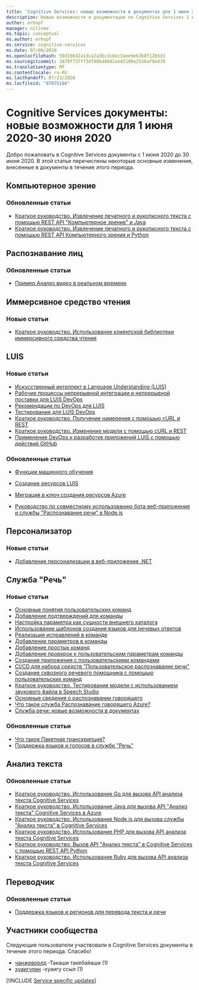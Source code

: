 ```yaml
---
title: 'Cognitive Services: новые возможности в документах для 1 июня 2020-30 июня 2020'
description: Новые возможности в документации по Cognitive Services 1 июня 2020-30 июня 2020.
author: erhopf
manager: nitinme
ms.topic: conceptual
ms.author: erhopf
ms.service: cognitive-services
ms.date: 07/09/2020
ms.openlocfilehash: 59d19bd2a1dca2a3bc3c6ec3aee9e63b8f12b5d3
ms.sourcegitcommit: 3d79f737ff34708b48dd2ae45100e2516af9ed78
ms.translationtype: MT
ms.contentlocale: ru-RU
ms.lasthandoff: 07/23/2020
ms.locfileid: "87075186"
---
```

# <a name="cognitive-services-docs-whats-new-for-june-1-2020---june-30-2020"></a>Cognitive Services документы: новые возможности для 1 июня 2020-30 июня 2020

Добро пожаловать в Cognitive Services документы с 1 июня 2020 до 30 июня 2020. В этой статье перечислены некоторые основные изменения, внесенные в документы в течение этого периода.

## <a name="computer-vision"></a>Компьютерное зрение

### <a name="updated-articles"></a>Обновленные статьи

- [Краткое руководство. Извлечение печатного и рукописного текста с помощью REST API "Компьютерное зрение" и Java](/azure/cognitive-services/computer-vision/quickstarts/java-hand-text)
- [Краткое руководство. Извлечение печатного и рукописного текста с помощью REST API Компьютерного зрения и Python](/azure/cognitive-services/computer-vision/quickstarts/python-hand-text)

## <a name="face"></a>Распознавание лиц

### <a name="updated-articles"></a>Обновленные статьи

- [Пример Анализ видео в реальном времени](/azure/cognitive-services/face/face-api-how-to-topics/howtoanalyzevideo_face)

## <a name="immersive-reader"></a>Иммерсивное средство чтения

### <a name="new-articles"></a>Новые статьи

- [Краткое руководство. Использование клиентской библиотеки иммерсивного средства чтения](/azure/cognitive-services/immersive-reader/quickstarts/client-libraries)

## <a name="luis"></a>LUIS

### <a name="new-articles"></a>Новые статьи

- [Искусственный интеллект в Language Understanding (LUIS)](/azure/cognitive-services/luis/artificial-intelligence)
- [Рабочие процессы непрерывной интеграции и непрерывной поставки для LUIS DevOps](/azure/cognitive-services/luis/luis-concept-devops-automation)
- [Рекомендации по DevOps для LUIS](/azure/cognitive-services/luis/luis-concept-devops-sourcecontrol)
- [Тестирование для LUIS DevOps](/azure/cognitive-services/luis/luis-concept-devops-testing)
- [Краткое руководство. Получение намерения с помощью cURL и REST](/azure/cognitive-services/luis/luis-get-started-rest-get-intent)
- [Краткое руководство. Изменение модели с помощью cURL и REST](/azure/cognitive-services/luis/luis-get-started-rest-get-model)
- [Применение DevOps к разработке приложений LUIS с помощью действий GitHub](/azure/cognitive-services/luis/luis-how-to-devops-with-github)

### <a name="updated-articles"></a>Обновленные статьи

- [Функции машинного обучения](/azure/cognitive-services/luis/luis-concept-feature)
- [Создание ресурсов LUIS](/azure/cognitive-services/luis/luis-how-to-azure-subscription)
- [Миграция в ключ создания ресурсов Azure](/azure/cognitive-services/luis/luis-migration-authoring)


- [Руководство по совместному использованию бота веб-приложения и службы "Распознавание речи" в Node.js](/azure/cognitive-services/luis/luis-nodejs-tutorial-bf-v4)

## <a name="personalizer"></a>Персонализатор

### <a name="new-articles"></a>Новые статьи

- [Добавление персонализации в веб-приложение .NET](/azure/cognitive-services/personalizer/tutorial-use-personalizer-web-app)

## <a name="speech-service"></a>Служба "Речь"

### <a name="new-articles"></a>Новые статьи

- [Основные понятия пользовательских команд](/azure/cognitive-services/speech-service/custom-commands-references)
- [Добавление подтверждений для команды](/azure/cognitive-services/speech-service/how-to-custom-commands-add-interaction-rules#add-confirmations-to-a-command)
- [Настройка параметра как сущности внешнего каталога](/azure/cognitive-services/speech-service/how-to-custom-commands-add-parameter-configuration#configure-parameter-as-external-catalog-entity)
- [Использование шаблонов создания языков для речевых ответов](/azure/cognitive-services/speech-service/how-to-custom-commands-add-language-generation-templates)
- [Реализация исправлений в команде](/azure/cognitive-services/speech-service/how-to-custom-commands-add-parameter-configuration)
- [Добавление параметров в команды](/azure/cognitive-services/speech-service/how-to-custom-commands-add-parameters-to-commands)
- [Добавление простых команд](/azure/cognitive-services/speech-service/how-to-custom-commands-create-application-with-simple-commands)
- [Добавление проверок к пользовательским параметрам команды](/azure/cognitive-services/speech-service/how-to-custom-commands-add-parameter-configuration#add-validation-to-parameters)
- [Создание приложения с пользовательскими командами](/azure/cognitive-services/speech-service/how-to-custom-commands-create-application-with-simple-commands#create-empty-application)
- [CI/CD для набора средств "Пользовательское распознавание речи"](/azure/cognitive-services/speech-service/how-to-custom-speech-continuous-integration-continuous-deployment)
- [Создание сквозного речевого помощника с помощью пользовательских команд](/azure/cognitive-services/speech-service/quickstart-custom-commands-application)
- [Краткое руководство. Тестирование модели с использованием звукового файла в Speech Studio](/azure/cognitive-services/speech-service/quickstarts/speech-studio-test-model)
- [Основные сведения о распознавании говорящего](/azure/cognitive-services/speech-service/speaker-recognition-basics)
- [Что такое служба Распознавание говорящего Azure?](/azure/cognitive-services/speech-service/speaker-recognition-overview)
- [Служба речи: новые возможности в документах](/azure/cognitive-services/speech-service/whats-new)

### <a name="updated-articles"></a>Обновленные статьи

- [Что такое Пакетная транскрипция?](/azure/cognitive-services/speech-service/batch-transcription)
- [Поддержка языков и голосов в службе "Речь"](/azure/cognitive-services/speech-service/language-support)

## <a name="text-analytics"></a>Анализ текста

### <a name="updated-articles"></a>Обновленные статьи

- [Краткое руководство. Использование Go для вызова API анализа текста Cognitive Services](/azure/cognitive-services/text-analytics/quickstarts/go)
- [Краткое руководство. Использование Java для вызова API "Анализ текста" Cognitive Services в Azure](/azure/cognitive-services/text-analytics/quickstarts/java)
- [Краткое руководство. Использование Node.js для вызова службы "Анализ текста" в Cognitive Services](/azure/cognitive-services/text-analytics/quickstarts/nodejs)
- [Краткое руководство. Использование PHP для вызова API анализа текста Cognitive Services](/azure/cognitive-services/text-analytics/quickstarts/php)
- [Краткое руководство. Вызов API "Анализ текста" в Cognitive Services с помощью REST API Python](/azure/cognitive-services/text-analytics/quickstarts/python)
- [Краткое руководство. Использование Ruby для вызова API анализа текста Cognitive Services](/azure/cognitive-services/text-analytics/quickstarts/ruby)

## <a name="translator"></a>Переводчик

### <a name="updated-articles"></a>Обновленные статьи

- [Поддержка языков и регионов для перевода текста и речи](/azure/cognitive-services/translator/language-support)

## <a name="community-contributors"></a>Участники сообщества

Следующие пользователи участвовали в Cognitive Services документы в течение этого периода. Спасибо! 

- [чанжеворлд](https://github.com/changeworld) -Такаши такебайаши (1)
- [хуаигулин](https://github.com/huaigulin) -хуаигу ссыл (1)

[!INCLUDE [Service specific updates](./includes/service-specific-updates.md)]
